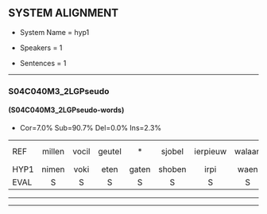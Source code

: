 
## SYSTEM ALIGNMENT

- System Name = hyp1

- Speakers = 1

- Sentences = 1

---

### S04C040M3_2LGPseudo

#### (S04C040M3_2LGPseudo-words)

- Cor=7.0%	Sub=90.7%	Del=0.0%	Ins=2.3%

|  |  |  |  |  |  |  |  |  |  |  |  |  |  |  |  |  |  |  |  |  |  |  |  |  |  |  |  |  |  |  |  |  |  |  |  |  |  |  |  |  |  |  |  |
|:--- |:---:|:---:|:---:|:---:|:---:|:---:|:---:|:---:|:---:|:---:|:---:|:---:|:---:|:---:|:---:|:---:|:---:|:---:|:---:|:---:|:---:|:---:|:---:|:---:|:---:|:---:|:---:|:---:|:---:|:---:|:---:|:---:|:---:|:---:|:---:|:---:|:---:|:---:|:---:|:---:|:---:|:---:|:---:|
| REF | millen | vocil | geutel | * | sjobel | ierpieuw | walaan | erke | haweel | saarweng | gevicht | eemde | bepoud*(bebouwd) | orstalk | veten*(vetten) | gefouw | vurpaand | * | nizung | fiewon | kneurem | vawaai | strellen | zwieten | foetbans | oonste | muider | grijnken | schielstaug | prilsood | vloender | milste*(minste) | veurder | kloeien*(knoeien) | ulen | orponk | schodig |  | ijpo | menuur | spreikje | hiffreeuw | wooien |
| HYP1 | nimen | voki | eten | gaten | shoben | irpi | waen | erte | harwijn | sarwin | gevicht | inde | bat | oorstank | hetten | fil | voer | bin | nusinv | usunv | fri | bonvnerenvvawai | strein | sweeken | fuetbans | onster | meder | genken | cimsder | smot | mde | ste | eer | en | n | orponk | schodig | appel | minurv | spreekje | ifreeuw | wor | je |
| EVAL | S | S | S | S | S | S | S | S | S | S |  | S | S | S | S | S | S | S | S | S | S | S | S | S | S | S | S | S | S | S | S | S | S | S | S |  |  | I | S | S | S | S | S |
---

---
